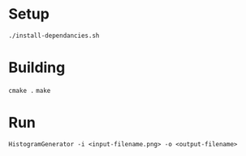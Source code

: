 # Setup
`./install-dependancies.sh`

# Building
`cmake .`
`make`

# Run
`HistogramGenerator -i <input-filename.png> -o <output-filename>`

